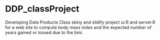 DDP_classProject
================

Developing Data Products Class skiny and slidify project  ui.R and server.R for a web site to compute body mass index
and the expected number of years gained or lossed due to the bmi.

